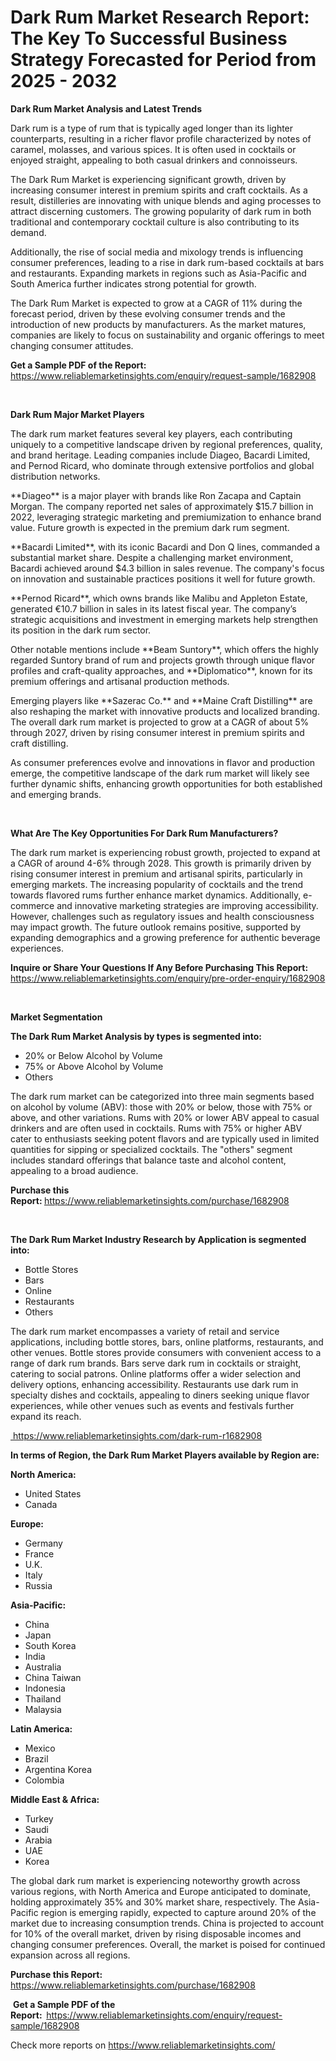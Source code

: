 <p><h1>Dark Rum Market Research Report: The Key To Successful Business Strategy Forecasted for Period from 2025 - 2032</h1></p><p><strong>Dark Rum Market Analysis and Latest Trends</strong></p>
<p><p>Dark rum is a type of rum that is typically aged longer than its lighter counterparts, resulting in a richer flavor profile characterized by notes of caramel, molasses, and various spices. It is often used in cocktails or enjoyed straight, appealing to both casual drinkers and connoisseurs. </p><p>The Dark Rum Market is experiencing significant growth, driven by increasing consumer interest in premium spirits and craft cocktails. As a result, distilleries are innovating with unique blends and aging processes to attract discerning customers. The growing popularity of dark rum in both traditional and contemporary cocktail culture is also contributing to its demand. </p><p>Additionally, the rise of social media and mixology trends is influencing consumer preferences, leading to a rise in dark rum-based cocktails at bars and restaurants. Expanding markets in regions such as Asia-Pacific and South America further indicates strong potential for growth. </p><p>The Dark Rum Market is expected to grow at a CAGR of 11% during the forecast period, driven by these evolving consumer trends and the introduction of new products by manufacturers. As the market matures, companies are likely to focus on sustainability and organic offerings to meet changing consumer attitudes.</p></p>
<p><strong>Get a Sample PDF of the Report:&nbsp;</strong> <a href="https://www.reliablemarketinsights.com/enquiry/request-sample/1682908?utm_campaign=2280&utm_medium=2&utm_source=Github&utm_content=ia&utm_term=26032025&utm_id=dark-rum">https://www.reliablemarketinsights.com/enquiry/request-sample/1682908</a></p>
<p>&nbsp;</p>
<p><strong>Dark Rum Major Market Players</strong></p>
<p><p>The dark rum market features several key players, each contributing uniquely to a competitive landscape driven by regional preferences, quality, and brand heritage. Leading companies include Diageo, Bacardi Limited, and Pernod Ricard, who dominate through extensive portfolios and global distribution networks.</p><p>**Diageo** is a major player with brands like Ron Zacapa and Captain Morgan. The company reported net sales of approximately $15.7 billion in 2022, leveraging strategic marketing and premiumization to enhance brand value. Future growth is expected in the premium dark rum segment.</p><p>**Bacardi Limited**, with its iconic Bacardi and Don Q lines, commanded a substantial market share. Despite a challenging market environment, Bacardi achieved around $4.3 billion in sales revenue. The company's focus on innovation and sustainable practices positions it well for future growth.</p><p>**Pernod Ricard**, which owns brands like Malibu and Appleton Estate, generated €10.7 billion in sales in its latest fiscal year. The company’s strategic acquisitions and investment in emerging markets help strengthen its position in the dark rum sector.</p><p>Other notable mentions include **Beam Suntory**, which offers the highly regarded Suntory brand of rum and projects growth through unique flavor profiles and craft-quality approaches, and **Diplomatico**, known for its premium offerings and artisanal production methods.</p><p>Emerging players like **Sazerac Co.** and **Maine Craft Distilling** are also reshaping the market with innovative products and localized branding. The overall dark rum market is projected to grow at a CAGR of about 5% through 2027, driven by rising consumer interest in premium spirits and craft distilling. </p><p>As consumer preferences evolve and innovations in flavor and production emerge, the competitive landscape of the dark rum market will likely see further dynamic shifts, enhancing growth opportunities for both established and emerging brands.</p></p>
<p>&nbsp;</p>
<p><strong>What Are The Key Opportunities For Dark Rum Manufacturers?</strong></p>
<p><p>The dark rum market is experiencing robust growth, projected to expand at a CAGR of around 4-6% through 2028. This growth is primarily driven by rising consumer interest in premium and artisanal spirits, particularly in emerging markets. The increasing popularity of cocktails and the trend towards flavored rums further enhance market dynamics. Additionally, e-commerce and innovative marketing strategies are improving accessibility. However, challenges such as regulatory issues and health consciousness may impact growth. The future outlook remains positive, supported by expanding demographics and a growing preference for authentic beverage experiences.</p></p>
<p><strong>Inquire or Share Your Questions If Any Before Purchasing This Report:</strong> <a href="https://www.reliablemarketinsights.com/enquiry/pre-order-enquiry/1682908?utm_campaign=2280&utm_medium=2&utm_source=Github&utm_content=ia&utm_term=26032025&utm_id=dark-rum">https://www.reliablemarketinsights.com/enquiry/pre-order-enquiry/1682908</a></p>
<p>&nbsp;</p>
<p><strong>Market Segmentation</strong></p>
<p><strong>The Dark Rum Market Analysis by types is segmented into:</strong></p>
<p><ul><li>20% or Below Alcohol by Volume</li><li>75% or Above Alcohol by Volume</li><li>Others</li></ul></p>
<p><p>The dark rum market can be categorized into three main segments based on alcohol by volume (ABV): those with 20% or below, those with 75% or above, and other variations. Rums with 20% or lower ABV appeal to casual drinkers and are often used in cocktails. Rums with 75% or higher ABV cater to enthusiasts seeking potent flavors and are typically used in limited quantities for sipping or specialized cocktails. The "others" segment includes standard offerings that balance taste and alcohol content, appealing to a broad audience.</p></p>
<p><strong>Purchase this Report:&nbsp;</strong><a href="https://www.reliablemarketinsights.com/purchase/1682908?utm_campaign=2280&utm_medium=2&utm_source=Github&utm_content=ia&utm_term=26032025&utm_id=dark-rum">https://www.reliablemarketinsights.com/purchase/1682908</a></p>
<p>&nbsp;</p>
<p><strong>The Dark Rum Market Industry Research by Application is segmented into:</strong></p>
<p><ul><li>Bottle Stores</li><li>Bars</li><li>Online</li><li>Restaurants</li><li>Others</li></ul></p>
<p><p>The dark rum market encompasses a variety of retail and service applications, including bottle stores, bars, online platforms, restaurants, and other venues. Bottle stores provide consumers with convenient access to a range of dark rum brands. Bars serve dark rum in cocktails or straight, catering to social patrons. Online platforms offer a wider selection and delivery options, enhancing accessibility. Restaurants use dark rum in specialty dishes and cocktails, appealing to diners seeking unique flavor experiences, while other venues such as events and festivals further expand its reach.</p></p>
<p><a href="https://www.reliablemarketinsights.com/dark-rum-r1682908?utm_campaign=2280&utm_medium=2&utm_source=Github&utm_content=ia&utm_term=26032025&utm_id=dark-rum">&nbsp;https://www.reliablemarketinsights.com/dark-rum-r1682908</a></p>
<p><strong>In terms of Region, the Dark Rum Market Players available by Region are:</strong></p>
<p>
    <p> <strong> North America: </strong>
        <ul>
            <li>United States</li>
            <li>Canada</li>
        </ul>
        </p> 
    <p> <strong> Europe: </strong>
        <ul>
            <li>Germany</li>
            <li>France</li>
            <li>U.K.</li>
            <li>Italy</li>
            <li>Russia</li>
        </ul>
        </p> 
    <p> <strong> Asia-Pacific: </strong>
        <ul>
            <li>China</li>
            <li>Japan</li>
            <li>South Korea</li>
            <li>India</li>
            <li>Australia</li>
            <li>China Taiwan</li>
            <li>Indonesia</li>
            <li>Thailand</li>
            <li>Malaysia</li>
        </ul>
        </p> 
    <p> <strong> Latin America: </strong>
        <ul>
            <li>Mexico</li>
            <li>Brazil</li>
            <li>Argentina Korea</li>
            <li>Colombia</li>
        </ul>
        </p> 
    <p> <strong> Middle East & Africa: </strong>
        <ul>
            <li>Turkey</li>
            <li>Saudi</li>
            <li>Arabia</li>
            <li>UAE</li>
            <li>Korea</li>
        </ul>
    </p>
    </p>
<p><p>The global dark rum market is experiencing noteworthy growth across various regions, with North America and Europe anticipated to dominate, holding approximately 35% and 30% market share, respectively. The Asia-Pacific region is emerging rapidly, expected to capture around 20% of the market due to increasing consumption trends. China is projected to account for 10% of the overall market, driven by rising disposable incomes and changing consumer preferences. Overall, the market is poised for continued expansion across all regions.</p></p>
<p><strong>Purchase this Report: </strong><a href="https://www.reliablemarketinsights.com/purchase/1682908?utm_campaign=2280&utm_medium=2&utm_source=Github&utm_content=ia&utm_term=26032025&utm_id=dark-rum">https://www.reliablemarketinsights.com/purchase/1682908</a></p>
<p>&nbsp;<strong>Get a Sample PDF of the Report:&nbsp;&nbsp;</strong><a href="https://www.reliablemarketinsights.com/enquiry/request-sample/1682908?utm_campaign=2280&utm_medium=2&utm_source=Github&utm_content=ia&utm_term=26032025&utm_id=dark-rum">https://www.reliablemarketinsights.com/enquiry/request-sample/1682908</a></p>
<p><strong></strong></p>
<p>Check more reports on <a href="https://www.reliablemarketinsights.com/?utm_campaign=2280&utm_medium=2&utm_source=Github&utm_content=ia&utm_term=26032025&utm_id=dark-rum">https://www.reliablemarketinsights.com/</a></p>